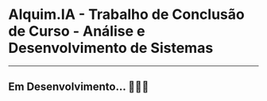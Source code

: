 # Alquim.IA - Trabalho de Conclusão de Curso - Análise e Desenvolvimento de Sistemas
--- 
## Em Desenvolvimento... 🧪📘🧠

